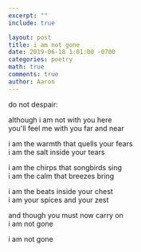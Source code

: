 ```yaml
---
excerpt: ""
include: true

layout: post
title: i am not gone
date: 2019-06-18 1:01:00 -0700
categories: poetry
math: true
comments: true
author: Aaron
---
```



do not despair:  

although i am not with you here  
you'll feel me with you far and near  

i am the warmth that quells your fears  
i am the salt inside your tears

i am the chirps that songbirds sing  
i am the calm that breezes bring  

i am the beats inside your chest  
i am your spices and your zest  

and though you must now carry on  
i am not gone  

i am not gone
